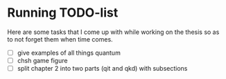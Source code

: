 # Running TODO-list

Here are some tasks that I come up with while working on the thesis so as to
not forget them when time comes.

- [ ] give examples of all things quantum
- [ ] chsh game figure
- [ ] split chapter 2 into two parts (qit and qkd) with subsections
